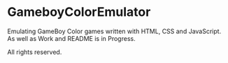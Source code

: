 # GameboyColorEmulator
Emulating GameBoy Color games written with HTML, CSS and JavaScript.
As well as Work and README is in Progress.

All rights reserved.
